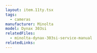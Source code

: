 ```yaml
---
layout: item.11ty.tsx
tags:
  - cameras
manufacturer: Minolta
model: Dynax 303si
relatedFiles:
  - minolta-dynax-303si-service-manual
relatedLinks:
---
```

